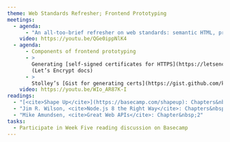 ```yaml
---
theme: Web Standards Refresher; Frontend Prototyping
meetings:
  - agenda:
      - "An all-too-brief refresher on web standards: semantic HTML, progressive enhancement (CSS & JS)"
    video: https://youtu.be/QGe0ippNlK4
  - agenda:
      - Components of frontend prototyping
      - >
        Generating [self-signed certificates for HTTPS](https://letsencrypt.org/docs/certificates-for-localhost/)
        (Let’s Encrypt docs)
      - >
        Stolley’s [Gist for generating certs](https://gist.github.com/karlstolley/e3f8712c4ec7ea77822fc37464f84581)
    video: https://youtu.be/WIo_AR87K-I
readings:
  - "[<cite>Shape Up</cite>](https://basecamp.com/shapeup): Chapters&nbsp;7–8"
  - "Jim R. Wilson, <cite>Node.js 8 the Right Way</cite>: Chapters&nbsp;7&nbsp;&amp;&nbsp;9"
  - "Mike Amundsen, <cite>Great Web APIs</cite>: Chapter&nbsp;2"
tasks:
  - Participate in Week Five reading discussion on Basecamp
---
```

